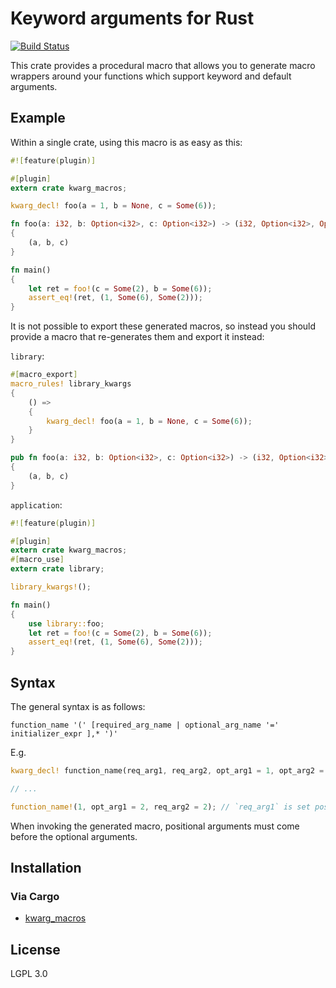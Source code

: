 # Keyword arguments for Rust

[![Build Status](https://travis-ci.org/SiegeLord/Kwarg.svg)](https://travis-ci.org/SiegeLord/Kwarg)

This crate provides a procedural macro that allows you to generate macro 
wrappers around your functions which support keyword and default arguments.

## Example

Within a single crate, using this macro is as easy as this:

```rust
#![feature(plugin)]

#[plugin]
extern crate kwarg_macros;

kwarg_decl! foo(a = 1, b = None, c = Some(6));

fn foo(a: i32, b: Option<i32>, c: Option<i32>) -> (i32, Option<i32>, Option<i32>)
{
	(a, b, c)
}

fn main()
{
	let ret = foo!(c = Some(2), b = Some(6));
	assert_eq!(ret, (1, Some(6), Some(2)));
}
```

It is not possible to export these generated macros, so instead you should 
provide a macro that re-generates them and export it instead:

`library`:

```rust
#[macro_export]
macro_rules! library_kwargs
{
	() =>
	{
		kwarg_decl! foo(a = 1, b = None, c = Some(6));
	}
}

pub fn foo(a: i32, b: Option<i32>, c: Option<i32>) -> (i32, Option<i32>, Option<i32>)
{
	(a, b, c)
}
```

`application`:

```rust
#![feature(plugin)]

#[plugin]
extern crate kwarg_macros;
#[macro_use]
extern crate library;

library_kwargs!();

fn main()
{
	use library::foo;
	let ret = foo!(c = Some(2), b = Some(6));
	assert_eq!(ret, (1, Some(6), Some(2)));
}
```

## Syntax

The general syntax is as follows:

```
function_name '(' [required_arg_name | optional_arg_name '=' initializer_expr ],* ')'
```

E.g.

```rust
kwarg_decl! function_name(req_arg1, req_arg2, opt_arg1 = 1, opt_arg2 = 2);

// ...

function_name!(1, opt_arg1 = 2, req_arg2 = 2); // `req_arg1` is set positionally, `opt_arg2` remains at default
```

When invoking the generated macro, positional arguments must come before the 
optional arguments.

## Installation

### Via Cargo

* [kwarg_macros](https://crates.io/crates/kwarg_macros)

## License

LGPL 3.0
